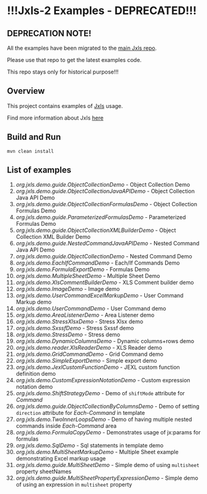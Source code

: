 !!!Jxls-2 Examples - DEPRECATED!!!
===============================

DEPRECATION NOTE!
-----------------

All the examples have been migrated to the [main Jxls repo](https://bitbucket.org/leonate/jxls/src/master/jxls-examples/).

Please use that repo to get the latest examples code.

This repo stays only for historical purpose!!!

Overview
--------
This project contains examples of [Jxls](https://bitbucket.org/leonate/jxls) usage.

Find more information about Jxls [here](http://jxls.sf.net)

Build and Run
-------------
    mvn clean install

List of examples
----------------
1.  *org.jxls.demo.guide.ObjectCollectionDemo*            - Object Collection Demo
2.  *org.jxls.demo.guide.ObjectCollectionJavaAPIDemo*     - Object Collection Java API Demo
3.  *org.jxls.demo.guide.ObjectCollectionFormulasDemo*    - Object Collection Formulas Demo
4.  *org.jxls.demo.guide.ParameterizedFormulasDemo*       - Parameterized Formulas Demo
5.  *org.jxls.demo.guide.ObjectCollectionXMLBuilderDemo*  - Object Collection XML Builder Demo
6.  *org.jxls.demo.guide.NestedCommandJavaAPIDemo*        - Nested Command Java API Demo
7.  *org.jxls.demo.guide.ObjectCollectionDemo*            - Nested Command Demo
8.  *org.jxls.demo.EachIfCommandDemo*                     - Each/If Commands Demo
9.  *org.jxls.demo.FormulaExportDemo*                     - Formulas Demo
10. *org.jxls.demo.MultipleSheetDemo*                     - Multiple Sheet Demo
11. *org.jxls.demo.XlsCommentBuilderDemo*                 - XLS Comment builder demo
12. *org.jxls.demo.ImageDemo*                             - Image demo
13. *org.jxls.demo.UserCommandExcelMarkupDemo*            - User Command Markup demo
14. *org.jxls.demo.UserCommandDemo*                       - User Command demo
15. *org.jxls.demo.AreaListenerDemo*                      - Area Listener demo
16. *org.jxls.demo.StressXlsxDemo*                        - Stress Xlsx demo
17. *org.jxls.demo.SxssfDemo*                             - Stress Sxssf demo
18. *org.jxls.demo.StressDemo*                            - Stress demo
19. *org.jxls.demo.DynamicColumnsDemo*                    - Dynamic columns+rows demo
20. *org.jxls.demo.reader.XlsReaderDemo*                  - XLS Reader demo
21. *org.jxls.demo.GridCommandDemo*                       - Grid Command demo
22. *org.jxls.demo.SimpleExportDemo*                      - Simple export demo
23. *org.jxls.demo.JexlCustomFunctionDemo*                - JEXL custom function definition demo
24. *org.jxls.demo.CustomExpressionNotationDemo*          - Custom expression notation demo
25. *org.jxls.demo.ShiftStrategyDemo*                     - Demo of `shiftMode` attribute for *Command*
26. *org.jxls.demo.guide.ObjectCollectionByColumnsDemo*   - Demo of setting `direction` attribute for *Each-Command* in template
27. *org.jxls.demo.TwoInnerLoopsDemo*                     - Demo of having multiple nested commands inside *Each-Command* area
28. *org.jxls.demo.FormulaCopyDemo*                       - Demonstrates usage of jx:params for formulas
29. *org.jxls.demo.SqlDemo*                               - Sql statements in template demo
30. *org.jxls.demo.MultiSheetMarkupDemo*                  - Multiple Sheet example demonstrating Excel markup usage
31. *org.jxls.demo.guide.MultiSheetDemo*                  - Simple demo of using `multisheet` property sheetNames
32. *org.jxls.demo.guide.MultiSheetPropertyExpressionDemo* - Simple demo of using an expression in `multisheet` property
